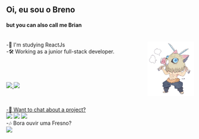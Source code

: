 ## Oi, eu sou o Breno
#### but you can also call me Brian
<br />
<img src='inosuke.png' min-width="150px" max-width="150px" width="125px" align="right">
<div class='aboutMe' align='left'>
  <div class='EMOtes'>
    -📒 I'm studying ReactJs <br />
    -🛠️ Working as a junior full-stack developer.
  </div>
  <div class='extra'>
    
  </div>
</div>

<br />
<br />
<br />
<br />

<div>
  <a href="https://github.com/brenoalexandre">
  <img height="180em" src="https://github-readme-stats.vercel.app/api?username=BrenoAlexandre&show_icons=true&count_private=true&theme=chartreuse-dark" />
  <img height="180em" src="https://github-readme-stats.vercel.app/api/top-langs/?username=BrenoAlexandre&layout=compact&show_icons=true&count_private=true&theme=chartreuse-dark" />
</div>

  ##
  
<br />
-💬 Want to chat about a project?

 <div>
  <a href="https://www.linkedin.com/in/breno-alexandre/"><img src="https://img.shields.io/badge/LinkedIn-0077B5?style=for-the-badge&logo=linkedin&logoColor=white" /></a>
  <a href="https://www.instagram.com/breno_o_alexandre/"><img src="https://img.shields.io/badge/Instagram-E4405F?style=for-the-badge&logo=instagram&logoColor=white" /></a>
  <a href="mailto:bdebreno19@gmail.com"><img src="https://img.shields.io/badge/Gmail-D14836?style=for-the-badge&logo=gmail&logoColor=white" /></a>
</div
   
<br />
-🎶 Bora ouvir uma Fresno?
<div>
  <a href="https://open.spotify.com/artist/2sFXe6NbmT3k7Qy4N8fE7f"><img src="https://img.shields.io/badge/Spotify-1ED760?&style=for-the-badge&logo=spotify&logoColor=white" /></a>
</div>
